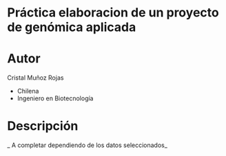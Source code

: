 #  Práctica elaboracion de un proyecto de genómica aplicada   

#  Autor  
Cristal Muñoz Rojas 
- Chilena 
- Ingeniero en Biotecnología  

# Descripción   
_ A completar dependiendo de los datos seleccionados_ 
